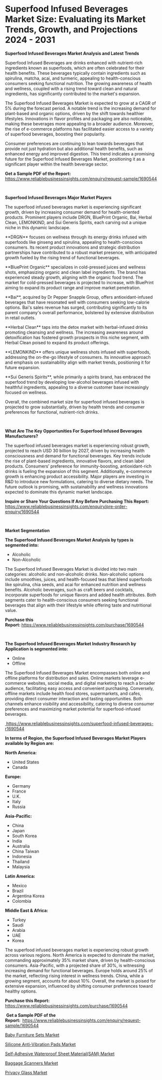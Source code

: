 <p><h1>Superfood Infused Beverages Market Size: Evaluating its Market Trends, Growth, and Projections 2024 - 2031</h1></p><p><strong>Superfood Infused Beverages Market Analysis and Latest Trends</strong></p>
<p><p>Superfood Infused Beverages are drinks enhanced with nutrient-rich ingredients known as superfoods, which are often celebrated for their health benefits. These beverages typically contain ingredients such as spirulina, matcha, acai, and turmeric, appealing to health-conscious consumers seeking functional nutrition. The growing awareness of health and wellness, coupled with a rising trend toward clean and natural ingredients, has significantly contributed to the market's expansion.</p><p>The Superfood Infused Beverages Market is expected to grow at a CAGR of 5% during the forecast period. A notable trend is the increasing demand for plant-based and organic options, driven by the shift towards healthier lifestyles. Innovations in flavor profiles and packaging are also noticeable, making these beverages more appealing to a broader audience. Moreover, the rise of e-commerce platforms has facilitated easier access to a variety of superfood beverages, boosting their popularity.</p><p>Consumer preferences are continuing to lean towards beverages that provide not just hydration but also additional health benefits, such as enhanced energy and improved digestion. This trend indicates a promising future for the Superfood Infused Beverages Market, positioning it as a significant player within the health beverage sector.</p></p>
<p><strong>Get a Sample PDF of the Report:&nbsp;</strong> <a href="https://www.reliablebusinessinsights.com/enquiry/request-sample/1690544?utm_campaign=1135&utm_medium=2&utm_source=Github&utm_content=ia&utm_term=17102024&utm_id=superfood-infused-beverages">https://www.reliablebusinessinsights.com/enquiry/request-sample/1690544</a></p>
<p>&nbsp;</p>
<p><strong>Superfood Infused Beverages Major Market Players</strong></p>
<p><p>The superfood infused beverages market is experiencing significant growth, driven by increasing consumer demand for health-oriented products. Prominent players include DRGN, BluePrint Organic, Bai, Herbal Clean, LEMONKIND, and Sui Generis Spirits, each carving out a unique niche in this dynamic landscape.</p><p>**DRGN** focuses on wellness through its energy drinks infused with superfoods like ginseng and spirulina, appealing to health-conscious consumers. Its recent product innovations and strategic distribution partnerships have contributed to a robust market presence, with anticipated growth fueled by the rising trend of functional beverages.</p><p>**BluePrint Organic** specializes in cold-pressed juices and wellness shots, emphasizing organic and clean label ingredients. The brand has experienced steady growth, aligning with the organic food trend. The market for cold-pressed beverages is projected to increase, with BluePrint aiming to expand its product range and improve market penetration.</p><p>**Bai**, acquired by Dr Pepper Snapple Group, offers antioxidant-infused beverages that have resonated well with consumers seeking low-calorie options. Bai's sales revenue has surged, contributing significantly to its parent company's overall performance, bolstered by extensive distribution in retail outlets.</p><p>**Herbal Clean** taps into the detox market with herbal-infused drinks promoting cleansing and wellness. The increasing awareness around detoxification has fostered growth prospects in this niche segment, with Herbal Clean poised to expand its product offerings.</p><p>**LEMONKIND** offers unique wellness shots infused with superfoods, addressing the on-the-go lifestyle of consumers. Its innovative approach and emphasis on sustainability align with market trends, positioning it for future expansion.</p><p>**Sui Generis Spirits**, while primarily a spirits brand, has embraced the superfood trend by developing low-alcohol beverages infused with healthful ingredients, appealing to a diverse customer base increasingly focused on wellness.</p><p>Overall, the combined market size for superfood infused beverages is projected to grow substantially, driven by health trends and consumer preferences for functional, nutrient-rich drinks.</p></p>
<p>&nbsp;</p>
<p><strong>What Are The Key Opportunities For Superfood Infused Beverages Manufacturers?</strong></p>
<p><p>The superfood infused beverages market is experiencing robust growth, projected to reach USD 30 billion by 2027, driven by increasing health consciousness and demand for functional beverages. Key trends include the rise of plant-based ingredients, innovative flavors, and clean label products. Consumers’ preference for immunity-boosting, antioxidant-rich drinks is fueling the expansion of this segment. Additionally, e-commerce growth is enhancing product accessibility. Major players are investing in R&D to introduce new formulations, catering to diverse dietary needs. The future outlook is promising, with sustainability and wellness innovations expected to dominate this dynamic market landscape.</p></p>
<p><strong>Inquire or Share Your Questions If Any Before Purchasing This Report:</strong> <a href="https://www.reliablebusinessinsights.com/enquiry/pre-order-enquiry/1690544?utm_campaign=1135&utm_medium=2&utm_source=Github&utm_content=ia&utm_term=17102024&utm_id=superfood-infused-beverages">https://www.reliablebusinessinsights.com/enquiry/pre-order-enquiry/1690544</a></p>
<p>&nbsp;</p>
<p><strong>Market Segmentation</strong></p>
<p><strong>The Superfood Infused Beverages Market Analysis by types is segmented into:</strong></p>
<p><ul><li>Alcoholic</li><li>Non-Alcoholic</li></ul></p>
<p><p>The Superfood Infused Beverages Market is divided into two main categories: alcoholic and non-alcoholic drinks. Non-alcoholic options include smoothies, juices, and health-focused teas that blend superfoods like spirulina, chia seeds, and acai for enhanced nutrition and wellness benefits. Alcoholic beverages, such as craft beers and cocktails, incorporate superfoods for unique flavors and added health attributes. Both segments cater to health-conscious consumers seeking functional beverages that align with their lifestyle while offering taste and nutritional value.</p></p>
<p><strong>Purchase this Report:&nbsp;</strong><a href="https://www.reliablebusinessinsights.com/purchase/1690544?utm_campaign=1135&utm_medium=2&utm_source=Github&utm_content=ia&utm_term=17102024&utm_id=superfood-infused-beverages">https://www.reliablebusinessinsights.com/purchase/1690544</a></p>
<p>&nbsp;</p>
<p><strong>The Superfood Infused Beverages Market Industry Research by Application is segmented into:</strong></p>
<p><ul><li>Online</li><li>Offline</li></ul></p>
<p><p>The Superfood Infused Beverages Market encompasses both online and offline platforms for distribution and sales. Online markets leverage e-commerce websites, social media, and digital marketing to reach a broader audience, facilitating easy access and convenient purchasing. Conversely, offline markets include health food stores, supermarkets, and cafes, providing direct consumer interaction and tasting opportunities. Both channels enhance visibility and accessibility, catering to diverse consumer preferences and maximizing market potential for superfood-infused beverages.</p></p>
<p><a href="https://www.reliablebusinessinsights.com/superfood-infused-beverages-r1690544?utm_campaign=1135&utm_medium=2&utm_source=Github&utm_content=ia&utm_term=17102024&utm_id=superfood-infused-beverages">&nbsp;https://www.reliablebusinessinsights.com/superfood-infused-beverages-r1690544</a></p>
<p><strong>In terms of Region, the Superfood Infused Beverages Market Players available by Region are:</strong></p>
<p>
    <p> <strong> North America: </strong>
        <ul>
            <li>United States</li>
            <li>Canada</li>
        </ul>
        </p> 
    <p> <strong> Europe: </strong>
        <ul>
            <li>Germany</li>
            <li>France</li>
            <li>U.K.</li>
            <li>Italy</li>
            <li>Russia</li>
        </ul>
        </p> 
    <p> <strong> Asia-Pacific: </strong>
        <ul>
            <li>China</li>
            <li>Japan</li>
            <li>South Korea</li>
            <li>India</li>
            <li>Australia</li>
            <li>China Taiwan</li>
            <li>Indonesia</li>
            <li>Thailand</li>
            <li>Malaysia</li>
        </ul>
        </p> 
    <p> <strong> Latin America: </strong>
        <ul>
            <li>Mexico</li>
            <li>Brazil</li>
            <li>Argentina Korea</li>
            <li>Colombia</li>
        </ul>
        </p> 
    <p> <strong> Middle East & Africa: </strong>
        <ul>
            <li>Turkey</li>
            <li>Saudi</li>
            <li>Arabia</li>
            <li>UAE</li>
            <li>Korea</li>
        </ul>
    </p>
    </p>
<p><p>The superfood infused beverages market is experiencing robust growth across various regions. North America is expected to dominate the market, commanding approximately 35% market share, driven by health-conscious consumers. Asia-Pacific, with a projected share of 30%, is witnessing increasing demand for functional beverages. Europe holds around 25% of the market, reflecting rising interest in wellness trends. China, while a growing segment, accounts for about 10%. Overall, the market is poised for extensive expansion, influenced by shifting consumer preferences toward healthy options.</p></p>
<p><strong>Purchase this Report: </strong><a href="https://www.reliablebusinessinsights.com/purchase/1690544?utm_campaign=1135&utm_medium=2&utm_source=Github&utm_content=ia&utm_term=17102024&utm_id=superfood-infused-beverages">https://www.reliablebusinessinsights.com/purchase/1690544</a></p>
<p>&nbsp;<strong>Get a Sample PDF of the Report:&nbsp;&nbsp;</strong><a href="https://www.reliablebusinessinsights.com/enquiry/request-sample/1690544?utm_campaign=1135&utm_medium=2&utm_source=Github&utm_content=ia&utm_term=17102024&utm_id=superfood-infused-beverages">https://www.reliablebusinessinsights.com/enquiry/request-sample/1690544</a></p>
<p><strong></strong></p>
<p><p><a href="https://github.com/delmasportse2/Market-Research-Report-List-1/blob/main/baby-furniture-sets-market.md?utm_campaign=1135&utm_medium=2&utm_source=Github&utm_content=ia&utm_term=17102024&utm_id=superfood-infused-beverages">Baby Furniture Sets Market</a></p><p><a href="https://www.linkedin.com/pulse/silicone-anti-vibration-pads-market-overview-global-trends-future-ezhzf?utm_campaign=1135&utm_medium=2&utm_source=Github&utm_content=ia&utm_term=17102024&utm_id=superfood-infused-beverages">Silicone Anti-Vibration Pads Market</a></p><p><a href="https://www.linkedin.com/pulse/exploring-self-adhesive-waterproof-sheet-materialsam-tmaje?utm_campaign=1135&utm_medium=2&utm_source=Github&utm_content=ia&utm_term=17102024&utm_id=superfood-infused-beverages">Self-Adhesive Waterproof Sheet Material(SAM) Market</a></p><p><a href="https://issuu.com/reportprime-2/docs/baggage-scanners-market-size-2030.p_8d14196ba83c47?utm_campaign=1135&utm_medium=2&utm_source=Github&utm_content=ia&utm_term=17102024&utm_id=superfood-infused-beverages">Baggage Scanners Market</a></p><p><a href="https://github.com/baldonopiturbeu/Market-Research-Report-List-1/blob/main/privacy-glass-market.md?utm_campaign=1135&utm_medium=2&utm_source=Github&utm_content=ia&utm_term=17102024&utm_id=superfood-infused-beverages">Privacy Glass Market</a></p></p>